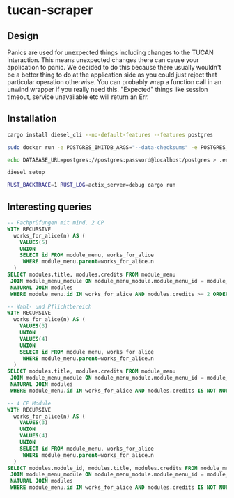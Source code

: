 # tucan-scraper

## Design

Panics are used for unexpected things including changes to the TUCAN interaction.
This means unexpected changes there can cause your application to panic. We decided to do this because there usually wouldn't be a better thing to do at the application side as you could just reject that particular operation otherwise. You can probably wrap a function call in an unwind wrapper if you really need this. "Expected" things like session timeout, service unavailable etc will return an Err.

## Installation

```bash
cargo install diesel_cli --no-default-features --features postgres

sudo docker run -e POSTGRES_INITDB_ARGS="--data-checksums" -e POSTGRES_PASSWORD=password -p 5432:5432 -it postgres:15beta4-alpine

echo DATABASE_URL=postgres://postgres:password@localhost/postgres > .env

diesel setup

RUST_BACKTRACE=1 RUST_LOG=actix_server=debug cargo run
```

## Interesting queries

```sql
-- Fachprüfungen mit mind. 2 CP
WITH RECURSIVE
  works_for_alice(n) AS (
    VALUES(5)
    UNION
    SELECT id FROM module_menu, works_for_alice
     WHERE module_menu.parent=works_for_alice.n
  )
SELECT modules.title, modules.credits FROM module_menu
 JOIN module_menu_module ON module_menu_module.module_menu_id = module_menu.id
 NATURAL JOIN modules
 WHERE module_menu.id IN works_for_alice AND modules.credits >= 2 ORDER BY modules.credits ASC;

-- Wahl- und Pflichtbereich
WITH RECURSIVE
  works_for_alice(n) AS (
    VALUES(3)
	UNION
	VALUES(4)
    UNION
    SELECT id FROM module_menu, works_for_alice
     WHERE module_menu.parent=works_for_alice.n
  )
SELECT modules.title, modules.credits FROM module_menu
 JOIN module_menu_module ON module_menu_module.module_menu_id = module_menu.id
 NATURAL JOIN modules
 WHERE module_menu.id IN works_for_alice AND modules.credits IS NOT NULL ORDER BY modules.credits ASC;

-- 4 CP Module
WITH RECURSIVE
  works_for_alice(n) AS (
    VALUES(3)
	UNION
	VALUES(4)
    UNION
    SELECT id FROM module_menu, works_for_alice
     WHERE module_menu.parent=works_for_alice.n
  )
SELECT modules.module_id, modules.title, modules.credits FROM module_menu
 JOIN module_menu_module ON module_menu_module.module_menu_id = module_menu.id
 NATURAL JOIN modules
 WHERE module_menu.id IN works_for_alice AND modules.credits IS NOT NULL AND modules.credits = 4 ORDER BY modules.credits ASC;

```